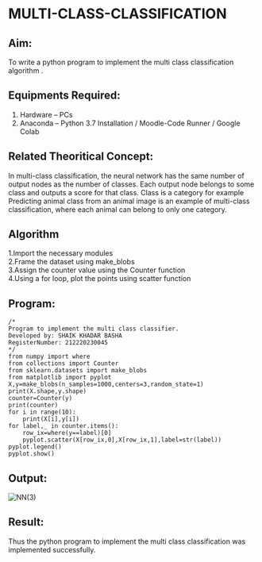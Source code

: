 # MULTI-CLASS-CLASSIFICATION
## Aim:
To write a python program to implement the multi class classification algorithm .

## Equipments Required:
1. Hardware – PCs
2. Anaconda – Python 3.7 Installation / Moodle-Code Runner / Google Colab

## Related Theoritical Concept:
In multi-class classification, the neural network has the same number of output nodes as the number of classes. Each output node belongs to some class and outputs a score for that class. Class is a category for example Predicting animal class from an animal image is an example of multi-class classification, where each animal can belong to only one category.

## Algorithm
1.Import the necessary modules<br/>
2.Frame the dataset using make_blobs<br/>
3.Assign the counter value using the Counter function<br/>
4.Using a for loop, plot the points using scatter function<br/>

## Program:
```
/*
Program to implement the multi class classifier.
Developed by: SHAIK KHADAR BASHA
RegisterNumber: 212220230045
*/
from numpy import where
from collections import Counter
from sklearn.datasets import make_blobs
from matplotlib import pyplot
X,y=make_blobs(n_samples=1000,centers=3,random_state=1)
print(X.shape,y.shape)
counter=Counter(y)
print(counter)
for i in range(10):
    print(X[i],y[i])
for label,_ in counter.items():
    row_ix=where(y==label)[0]
    pyplot.scatter(X[row_ix,0],X[row_ix,1],label=str(label))
pyplot.legend()
pyplot.show()
```

## Output:

![NN(3)](https://user-images.githubusercontent.com/75235233/164290343-b239e059-cdc9-4c9c-837c-0216678d8608.png)


## Result:
Thus the python program to implement the multi class classification was implemented successfully.
